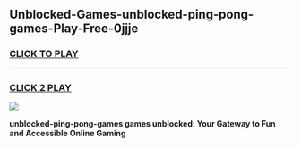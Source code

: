
## Unblocked-Games-unblocked-ping-pong-games-Play-Free-0jjje
<h3>
<a href="https://premium76.site?title=unblocked-ping-pong-games&ref=23A">CLICK TO PLAY</a></h3>
<hr>

<h3>
<a href="https://premium76.site?title=unblocked-ping-pong-games&ref=23A">CLICK 2 PLAY</a>
  
</h3>

<a href="https://premium76.site?title=unblocked-ping-pong-games&ref=23A"><img src="https://clearcache.store/games.png"></a>


**unblocked-ping-pong-games games unblocked: Your Gateway to Fun and Accessible Online Gaming**
